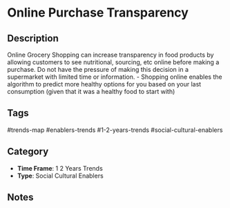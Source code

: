 # Online Purchase Transparency

## Description
Online Grocery Shopping can increase transparency in food products by allowing customers to see nutritional, sourcing, etc online before making a purchase. Do not have the pressure of making this decision in a supermarket with limited time or information. - Shopping online enables the algorithm to predict more healthy options for you based on your last consumption (given that it was a healthy food to start with)

## Tags
#trends-map #enablers-trends #1-2-years-trends #social-cultural-enablers

## Category
- **Time Frame**: 1 2 Years Trends
- **Type**: Social Cultural Enablers

## Notes
<!-- Add your notes here -->
